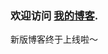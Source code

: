 ### 欢迎访问 [我的博客](https://ayiis.me/).

新版博客终于上线啦～


<!--
![](https://github.com/ayiis/ayiis/raw/master/daily.png) ~ ![](https://github.com/ayiis/ayiis/raw/master/weekly.png)
-->
